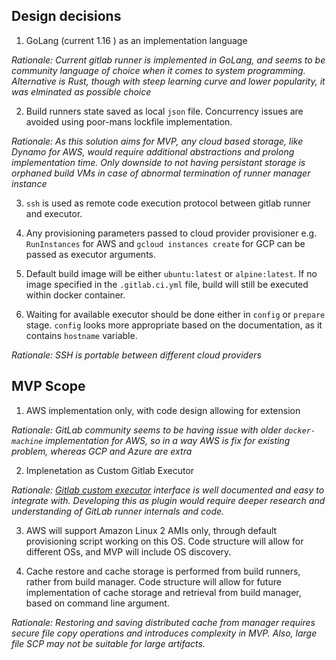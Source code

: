 ## Design decisions

1. GoLang (current 1.16 ) as an implementation language

*Rationale: Current gitlab runner is implemented in GoLang, and seems to be community language of choice 
when it comes to system programming. Alternative is Rust, though with steep learning curve and lower popularity, 
it was elminated as possible choice*

2. Build runners state saved as local `json` file. Concurrency issues are avoided using poor-mans lockfile implementation. 

*Rationale: As this solution aims for MVP, any cloud based storage, like Dynamo for AWS, would require additional abstractions
and prolong implementation time. Only downside to not having persistant storage is orphaned build VMs in case of abnormal termination
of runner manager instance*

3. `ssh` is used as remote code execution protocol between gitlab runner and executor. 

4. Any provisioning parameters passed to cloud provider provisioner e.g. `RunInstances` for AWS and `gcloud instances create` for GCP 
   can be passed as executor arguments. 

5. Default build image will be either `ubuntu:latest` or `alpine:latest`. If no image specified in the `.gitlab.ci.yml` file, 
   build will still be executed within docker container. 

6. Waiting for available executor should be done either in `config` or `prepare` stage. `config` looks more appropriate based on the documentation, as it contains `hostname` variable. 



*Rationale: SSH is portable between different cloud providers*

## MVP Scope

1. AWS implementation only, with code design allowing for extension

*Rationale: GitLab community seems to be having issue with older `docker-machine` implementation for AWS,
so in a way AWS is fix for existing problem, whereas GCP and Azure are extra*

2. Implenetation as Custom Gitlab Executor

*Rationale: [Gitlab custom executor](https://docs.gitlab.com/runner/executors/custom.html) interface is well documented and easy to integrate with.
Developing this as plugin would require deeper research and understanding of GitLab runner internals and code.*

3. AWS will support Amazon Linux 2 AMIs only, through default provisioning script working on this OS. Code structure will 
   allow for different OSs, and MVP will include OS discovery. 

4. Cache restore and cache storage is performed from build runners, rather from build manager. Code structure will allow
   for future implementation of cache storage and retrieval from build manager, based on command line argument. 

*Rationale: Restoring and saving distributed cache from manager requires secure file copy operations and introduces
complexity in MVP. Also, large file SCP may not be suitable for large artifacts.*




